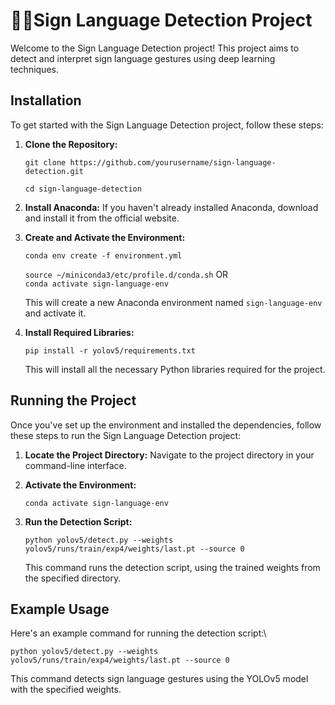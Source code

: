 # 👋🏼Sign Language Detection Project

Welcome to the Sign Language Detection project! This project aims to detect and interpret sign language gestures using deep learning techniques.

## Installation

To get started with the Sign Language Detection project, follow these steps:

1.  **Clone the Repository:**
       
    `git clone https://github.com/yourusername/sign-language-detection.git`
    
     `cd sign-language-detection`
    
2.  **Install Anaconda:** If you haven't already installed Anaconda, download and install it from the official website.
    
3.  **Create and Activate the Environment:**
  
    `conda env create -f environment.yml`

    `source ~/miniconda3/etc/profile.d/conda.sh`
    OR    
    `conda activate sign-language-env` 

    This will create a new Anaconda environment named `sign-language-env` and activate it.
    
5.  **Install Required Libraries:**

    `pip install -r yolov5/requirements.txt` 
    
    This will install all the necessary Python libraries required for the project.
    

## Running the Project

Once you've set up the environment and installed the dependencies, follow these steps to run the Sign Language Detection project:

1.  **Locate the Project Directory:** Navigate to the project directory in your command-line interface.
    
2.  **Activate the Environment:**

    `conda activate sign-language-env` 
    
3.  **Run the Detection Script:**

    `python yolov5/detect.py --weights yolov5/runs/train/exp4/weights/last.pt --source 0` 
    
    This command runs the detection script, using the trained weights from the specified directory.
    

## Example Usage

Here's an example command for running the detection script:\

`python yolov5/detect.py --weights yolov5/runs/train/exp4/weights/last.pt --source 0` 

This command detects sign language gestures using the YOLOv5 model with the specified weights.
